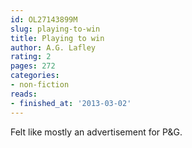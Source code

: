 ```yaml
---
id: OL27143899M
slug: playing-to-win
title: Playing to win
author: A.G. Lafley
rating: 2
pages: 272
categories:
- non-fiction
reads:
- finished_at: '2013-03-02'
---
```

Felt like mostly an advertisement for P&G.
